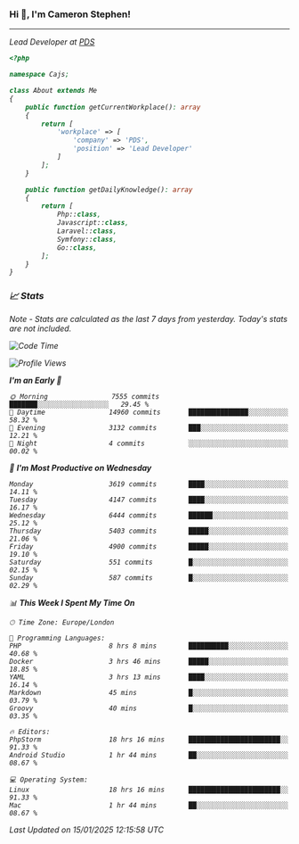 ### Hi 👋, I'm Cameron Stephen!
<hr>
<p><em>Lead Developer at <a href="https://prindatasolutions.co.uk">PDS</a></p>


```php
<?php

namespace Cajs;

class About extends Me
{
    public function getCurrentWorkplace(): array
    {
        return [
            'workplace' => [
                'company' => 'PDS',
                'position' => 'Lead Developer'
            ]
        ];
    }

    public function getDailyKnowledge(): array
    {
        return [
            Php::class,
            Javascript::class,
            Laravel::class,
            Symfony::class,
            Go::class,
        ];
    }
}
```

### 📈 Stats
<p><em>Note - Stats are calculated as the last 7 days from yesterday. Today's stats are not included.</em></p>


<!--START_SECTION:waka-->
![Code Time](http://img.shields.io/badge/Code%20Time-4%2C190%20hrs%2049%20mins-blue)

![Profile Views](http://img.shields.io/badge/Profile%20Views-0-blue)

**I'm an Early 🐤** 

```text
🌞 Morning                7555 commits        ███████░░░░░░░░░░░░░░░░░░   29.45 % 
🌆 Daytime                14960 commits       ███████████████░░░░░░░░░░   58.32 % 
🌃 Evening                3132 commits        ███░░░░░░░░░░░░░░░░░░░░░░   12.21 % 
🌙 Night                  4 commits           ░░░░░░░░░░░░░░░░░░░░░░░░░   00.02 % 
```
📅 **I'm Most Productive on Wednesday** 

```text
Monday                   3619 commits        ████░░░░░░░░░░░░░░░░░░░░░   14.11 % 
Tuesday                  4147 commits        ████░░░░░░░░░░░░░░░░░░░░░   16.17 % 
Wednesday                6444 commits        ██████░░░░░░░░░░░░░░░░░░░   25.12 % 
Thursday                 5403 commits        █████░░░░░░░░░░░░░░░░░░░░   21.06 % 
Friday                   4900 commits        █████░░░░░░░░░░░░░░░░░░░░   19.10 % 
Saturday                 551 commits         █░░░░░░░░░░░░░░░░░░░░░░░░   02.15 % 
Sunday                   587 commits         █░░░░░░░░░░░░░░░░░░░░░░░░   02.29 % 
```


📊 **This Week I Spent My Time On** 

```text
🕑︎ Time Zone: Europe/London

💬 Programming Languages: 
PHP                      8 hrs 8 mins        ██████████░░░░░░░░░░░░░░░   40.68 % 
Docker                   3 hrs 46 mins       █████░░░░░░░░░░░░░░░░░░░░   18.85 % 
YAML                     3 hrs 13 mins       ████░░░░░░░░░░░░░░░░░░░░░   16.14 % 
Markdown                 45 mins             █░░░░░░░░░░░░░░░░░░░░░░░░   03.79 % 
Groovy                   40 mins             █░░░░░░░░░░░░░░░░░░░░░░░░   03.35 % 

🔥 Editors: 
PhpStorm                 18 hrs 16 mins      ███████████████████████░░   91.33 % 
Android Studio           1 hr 44 mins        ██░░░░░░░░░░░░░░░░░░░░░░░   08.67 % 

💻 Operating System: 
Linux                    18 hrs 16 mins      ███████████████████████░░   91.33 % 
Mac                      1 hr 44 mins        ██░░░░░░░░░░░░░░░░░░░░░░░   08.67 % 
```


 Last Updated on 15/01/2025 12:15:58 UTC
<!--END_SECTION:waka-->
